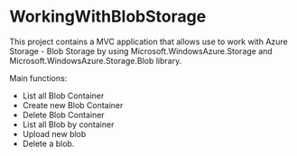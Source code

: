 # WorkingWithBlobStorage

This project contains a MVC application that allows use to work with Azure Storage - Blob Storage by using Microsoft.WindowsAzure.Storage and Microsoft.WindowsAzure.Storage.Blob library.

Main functions:
- List all Blob Container
- Create new Blob Container
- Delete Blob Container
- List all Blob by container 
- Upload new blob 
- Delete a blob.
